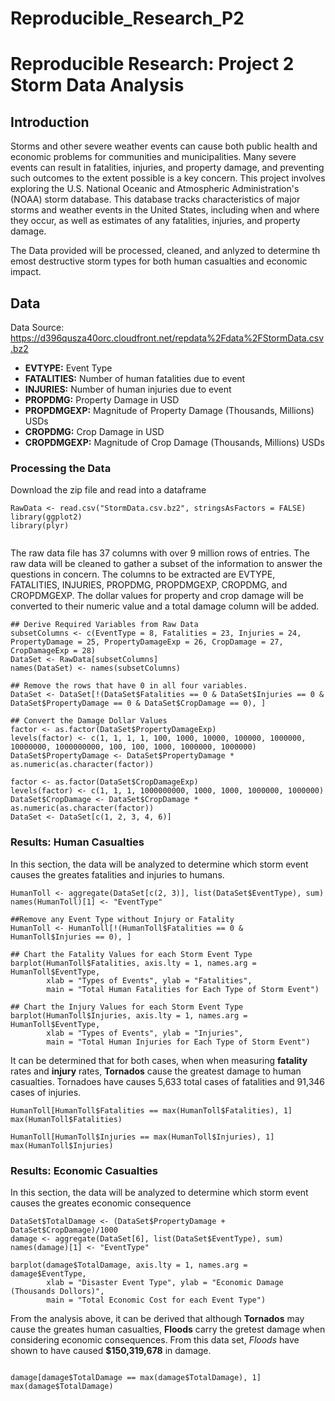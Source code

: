 # Reproducible_Research_P2

Reproducible Research: Project 2 Storm Data Analysis
====================================

## Introduction
Storms and other severe weather events can cause both public health and economic problems for communities and municipalities. Many severe events can result in fatalities, injuries, and property damage, and preventing such outcomes to the extent possible is a key concern.
This project involves exploring the U.S. National Oceanic and Atmospheric Administration's (NOAA) storm database. This database tracks characteristics of major storms and weather events in the United States, including when and where they occur, as well as estimates of any fatalities, injuries, and property damage.

The Data provided will be processed, cleaned, and anlyzed to determine th emost destructive storm types for both human casualties and economic impact.

## Data
Data Source: 
https://d396qusza40orc.cloudfront.net/repdata%2Fdata%2FStormData.csv.bz2

 - **EVTYPE:**  Event Type
 - **FATALITIES:** Number of human fatalities due to event
 - **INJURIES:** Number of human injuries due to event
 - **PROPDMG:** Property Damage in USD
 - **PROPDMGEXP:**  Magnitude of Property Damage (Thousands, Millions) USDs
 - **CROPDMG:** Crop Damage in USD
 - **CROPDMGEXP:** Magnitude of Crop Damage (Thousands, Millions) USDs

 
### Processing the Data
Download the zip file and read into a dataframe

```{r warning = FALSE}
RawData <- read.csv("StormData.csv.bz2", stringsAsFactors = FALSE)
library(ggplot2)
library(plyr)


```
The raw data file has 37 columns with over 9 million rows of entries. The raw data will be cleaned to gather a subset of the information to answer the questions in concern.
The columns to be extracted are EVTYPE, FATALITIES, INJURIES, PROPDMG, PROPDMGEXP, CROPDMG, and CROPDMGEXP.
The dollar values for property and crop damage will be converted to their numeric value and a total damage column will be added.

```{r}
## Derive Required Variables from Raw Data
subsetColumns <- c(EventType = 8, Fatalities = 23, Injuries = 24, PropertyDamage = 25, PropertyDamageExp = 26, CropDamage = 27, CropDamageExp = 28)
DataSet <- RawData[subsetColumns]
names(DataSet) <- names(subsetColumns)

## Remove the rows that have 0 in all four variables.
DataSet <- DataSet[!(DataSet$Fatalities == 0 & DataSet$Injuries == 0 & DataSet$PropertyDamage == 0 & DataSet$CropDamage == 0), ]

## Convert the Damage Dollar Values
factor <- as.factor(DataSet$PropertyDamageExp)
levels(factor) <- c(1, 1, 1, 1, 100, 1000, 10000, 100000, 1000000, 10000000, 1000000000, 100, 100, 1000, 1000000, 1000000)
DataSet$PropertyDamage <- DataSet$PropertyDamage * as.numeric(as.character(factor))

factor <- as.factor(DataSet$CropDamageExp)
levels(factor) <- c(1, 1, 1, 1000000000, 1000, 1000, 1000000, 1000000)
DataSet$CropDamage <- DataSet$CropDamage * as.numeric(as.character(factor))
DataSet <- DataSet[c(1, 2, 3, 4, 6)]

```


### Results: Human Casualties
In this section, the data will be analyzed to determine which storm event causes the greates fatalities and injuries to humans.

```{r warning = FALSE}
HumanToll <- aggregate(DataSet[c(2, 3)], list(DataSet$EventType), sum)
names(HumanToll)[1] <- "EventType"

##Remove any Event Type without Injury or Fatality
HumanToll <- HumanToll[!(HumanToll$Fatalities == 0 & HumanToll$Injuries == 0), ]

## Chart the Fatality Values for each Storm Event Type
barplot(HumanToll$Fatalities, axis.lty = 1, names.arg = HumanToll$EventType, 
        xlab = "Types of Events", ylab = "Fatalities", 
        main = "Total Human Fatalities for Each Type of Storm Event")

## Chart the Injury Values for each Storm Event Type
barplot(HumanToll$Injuries, axis.lty = 1, names.arg = HumanToll$EventType,
        xlab = "Types of Events", ylab = "Injuries", 
        main = "Total Human Injuries for Each Type of Storm Event")
```
It can be determined that for both cases, when when measuring **fatality** rates and **injury** rates, **Tornados** cause the greatest damage to human casualties.
Tornadoes have causes 5,633 total cases of fatalities and 91,346 cases of injuries.

```{r warning = FALSE}
HumanToll[HumanToll$Fatalities == max(HumanToll$Fatalities), 1]
max(HumanToll$Fatalities)

HumanToll[HumanToll$Injuries == max(HumanToll$Injuries), 1]
max(HumanToll$Injuries)
```

### Results: Economic Casualties
In this section, the data will be analyzed to determine which storm event causes the greates economic consequence

```{r warning = FALSE}
DataSet$TotalDamage <- (DataSet$PropertyDamage + DataSet$CropDamage)/1000
damage <- aggregate(DataSet[6], list(DataSet$EventType), sum)
names(damage)[1] <- "EventType"

barplot(damage$TotalDamage, axis.lty = 1, names.arg = damage$EventType, 
        xlab = "Disaster Event Type", ylab = "Economic Damage (Thousands Dollors)", 
        main = "Total Economic Cost for each Event Type")

```
From the analysis above, it can be derived that although **Tornados** may cause the greates human casualties, **Floods** carry the gretest damage when considering economic consequences.
From this data set, *Floods* have shown to have caused **$150,319,678** in damage.

```{r warning = FALSE}

damage[damage$TotalDamage == max(damage$TotalDamage), 1]
max(damage$TotalDamage)		
		
```
